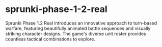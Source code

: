 # sprunki-phase-1-2-real
 Sprunki Phase 1.2 Real introduces an innovative approach to turn-based warfare, featuring beautifully animated battle sequences and visually striking character designs. The game's diverse unit roster provides countless tactical combinations to explore.
